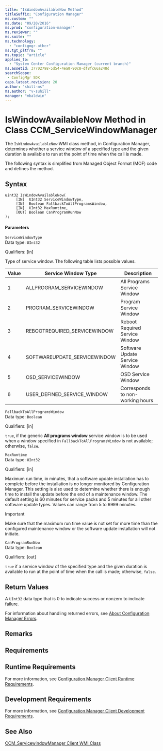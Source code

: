 ```yaml
---
title: "IsWindowAvailableNow Method"
titleSuffix: "Configuration Manager"
ms.custom: ""
ms.date: "09/20/2016"
ms.prod: "configuration-manager"
ms.reviewer: ""
ms.suite: ""
ms.technology:
  - "configmgr-other"
ms.tgt_pltfrm: ""
ms.topic: "article"
applies_to:
  - "System Center Configuration Manager (current branch)"
ms.assetid: 37702798-5d54-4ea0-90c8-df8fc66a248dsearchScope: - ConfigMgr SDK
caps.latest.revision: 20
author: "shill-ms"
ms.author: "v-suhill"
manager: "mbaldwin"
---
```

# IsWindowAvailableNow Method in Class CCM_ServiceWindowManager
The `IsWindowAvailableNow` WMI class method, in Configuration Manager, determines whether a service window of a specified type and the given duration is available to run at the point of time when the call is made.  

 The following syntax is simplified from Managed Object Format (MOF) code and defines the method.  

## Syntax  

```  
uint32 IsWindowAvailableNow(  
     [IN]  UInt32 ServiceWindowType,  
     [IN]  Boolean FallbackToAllProgramsWindow,  
     [IN]  UInt32 MaxRuntime,  
     [OUT] Boolean CanProgramRunNow  
);  
```  

#### Parameters  
 `ServiceWindowType`  
 Data type: `UInt32`  

 Qualifiers: [in]  

 Type of service window. The following table lists possible values.  

|Value|Service Window Type|Description|  
|-----------|-------------------------|-----------------|  
|1|ALLPROGRAM_SERVICEWINDOW|All Programs Service Window|  
|2|PROGRAM_SERVICEWINDOW|Program Service Window|  
|3|REBOOTREQUIRED_SERVICEWINDOW|Reboot Required Service Window|  
|4|SOFTWAREUPDATE_SERVICEWINDOW|Software Update Service Window|  
|5|OSD_SERVICEWINDOW|OSD Service Window|  
|6|USER_DEFINED_SERVICE_WINDOW|Corresponds to non-working hours|  

 `FallbackToAllProgramsWindow`  
 Data type: `Boolean`  

 Qualifiers: [in]  

 `true`, if the generic **All programs window** service window is to be used when a window specified in `FallbackToAllProgramsWindow` is not available; otherwise, `false`.  

 `MaxRuntime`  
 Data type: `UInt32`  

 Qualifiers: [in]  

 Maximum run time, in minutes, that a software update installation has to complete before the installation is no longer monitored by Configuration Manager. This setting is also used to determine whether there is enough time to install the update before the end of a maintenance window. The default setting is 60 minutes for service packs and 5 minutes for all other software update types. Values can range from 5 to 9999 minutes.  

> [!IMPORTANT]
>  Make sure that the maximum run time value is not set for more time than the configured maintenance window or the software update installation will not initiate.  

 `CanProgramRunNow`  
 Data type: `Boolean`  

 Qualifiers: [out]  

 `true` if a service window of the specified type and the given duration is available to run at the point of time when the call is made; otherwise, `false`.  

## Return Values  
 A `UInt32` data type that is 0 to indicate success or nonzero to indicate failure.  

 For information about handling returned errors, see [About Configuration Manager Errors](../../../../../develop/core/understand/about-configuration-manager-errors.md).  

## Remarks  

## Requirements  

## Runtime Requirements  
 For more information, see [Configuration Manager Client Runtime Requirements](../../../../../develop/core/reqs/client-runtime-requirements.md).  

## Development Requirements  
 For more information, see [Configuration Manager Client Development Requirements](../../../../../develop/core/reqs/client-development-requirements.md).  

## See Also  
 [CCM_ServicewindowManager Client WMI Class](../../../../../develop/reference/core/clients/sdk/ccm_servicewindowmanager-client-wmi-class.md)

